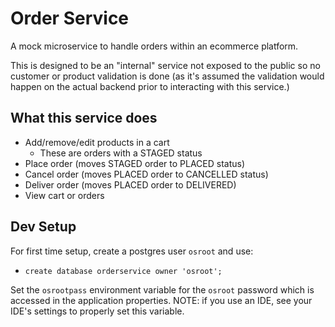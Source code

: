 # Order Service
A mock microservice to handle orders within an ecommerce platform.

This is designed to be an "internal" service not exposed to the public so no customer or product validation is done (as it's assumed the validation would happen on the actual backend prior to interacting with this service.)

## What this service does
* Add/remove/edit products in a cart
  * These are orders with a STAGED status
* Place order (moves STAGED order to PLACED status)
* Cancel order (moves PLACED order to CANCELLED status)
* Deliver order (moves PLACED order to DELIVERED)
* View cart or orders

## Dev Setup
For first time setup, create a postgres user `osroot` and use:
* `create database orderservice owner 'osroot';`

Set the `osrootpass` environment variable for the `osroot` password which is accessed in the application properties. NOTE: if you use an IDE, see your IDE's settings to properly set this variable.